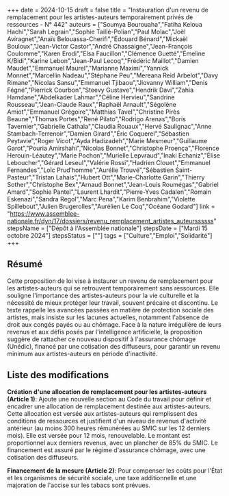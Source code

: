 +++
date = 2024-10-15
draft = false
title = "Instauration d'un revenu de remplacement pour les artistes-auteurs temporairement privés de ressources - N° 442"
auteurs = ["Soumya Bourouaha","Fatiha Keloua Hachi","Sarah Legrain","Sophie Taillé-Polian","Paul Molac","Joël Aviragnet","Anaïs Belouassa-Cherifi","Édouard Bénard","Mickaël Bouloux","Jean-Victor Castor","André Chassaigne","Jean-François Coulomme","Karen Erodi","Elsa Faucillon","Clémence Guetté","Émeline K/Bidi","Karine Lebon","Jean-Paul Lecoq","Frédéric Maillot","Damien Maudet","Emmanuel Maurel","Marianne Maximi","Yannick Monnet","Marcellin Nadeau","Stéphane Peu","Mereana Reid Arbelot","Davy Rimane","Nicolas Sansu","Emmanuel Tjibaou","Jiovanny William","Denis Fégné","Pierrick Courbon","Steevy Gustave","Hendrik Davi","Zahia Hamdane","Abdelkader Lahmar","Céline Hervieu","Sandrine Rousseau","Jean-Claude Raux","Raphaël Arnault","Ségolène Amiot","Emmanuel Grégoire","Matthias Tavel","Christine Pirès Beaune","Thomas Portes","René Pilato","Rodrigo Arenas","Boris Tavernier","Gabrielle Cathala","Claudia Rouaux","Hervé Saulignac","Anne Stambach-Terrenoir","Damien Girard","Éric Coquerel","Sébastien Peytavie","Roger Vicot","Ayda Hadizadeh","Marie Mesmeur","Guillaume Garot","Pouria Amirshahi","Nicolas Bonnet","Christophe Proença","Florence Herouin-Léautey","Marie Pochon","Murielle Lepvraud","Inaki Echaniz","Élise Leboucher","Gérard Leseul","Valérie Rossi","Hadrien Clouet","Emmanuel Fernandes","Loïc Prud’homme","Aurélie Trouvé","Sébastien Saint-Pasteur","Tristan Lahais","Hubert Ott","Marie-Charlotte Garin","Thierry Sother","Christophe Bex","Arnaud Bonnet","Jean-Louis Roumégas","Gabriel Amard","Sophie Pantel","Laurent Lhardit","Pierre-Yves Cadalen","Romain Eskenazi","Sandra Regol","Marc Pena","Karim Benbrahim","Violette Spillebout","Julien Brugerolles","Aurélien Le Coq","Océane Godard"]
link = "https://www.assemblee-nationale.fr/dyn/17/dossiers/revenu_remplacement_artistes_auteurssssss"
stepsName = ["Dépôt à l'Assemblée nationale"]
stepsDate = ["Mardi 15 octobre 2024"]
stepsStatus = [""]
tags = ["Culture","Emploi","Solidarité"]
+++

## Résumé

Cette proposition de loi vise à instaurer un revenu de remplacement pour les artistes-auteurs qui se retrouvent temporairement sans ressources. Elle souligne l'importance des artistes-auteurs pour la vie culturelle et la nécessité de mieux protéger leur travail, souvent précaire et discontinu. Le texte rappelle les avancées passées en matière de protection sociale des artistes, mais insiste sur les lacunes actuelles, notamment l'absence de droit aux congés payés ou au chômage. Face à la nature irrégulière de leurs revenus et aux défis posés par l'intelligence artificielle, la proposition suggère de rattacher ce nouveau dispositif à l'assurance chômage (Unédic), financé par une cotisation des diffuseurs, pour garantir un revenu minimum aux artistes-auteurs en période d'inactivité.

## Liste des modifications

**Création d'une allocation de remplacement pour les artistes-auteurs (Article 1)**: Ajoute une nouvelle section au Code du travail pour définir et encadrer une allocation de remplacement destinée aux artistes-auteurs. Cette allocation est versée aux artistes-auteurs qui remplissent des conditions de ressources et justifient d'un niveau de revenus d'activité antérieur (au moins 300 heures rémunérées au SMIC sur les 12 derniers mois). Elle est versée pour 12 mois, renouvelable. Le montant est proportionnel aux derniers revenus, avec un plancher de 85% du SMIC. Le financement est assuré par le régime d'assurance chômage, avec une cotisation des diffuseurs.

**Financement de la mesure (Article 2)**: Pour compenser les coûts pour l'État et les organismes de sécurité sociale, une taxe additionnelle et une majoration de l'accise sur les tabacs sont prévues.
